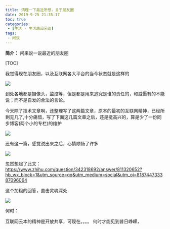 ```yaml
---
title: 清理一下最近所想，关于朋友圈
date: 2019-9-25 21:35:17
toc: true
categories: 
 - [生活 - 生活趣闻闲谈]
tags: 
 - 闲谈
---
```




**简介：**  闲来说一说最近的朋友圈

<!-- more -->

[TOC]

我觉得现在朋友圈，以及互联网各大平台的当今状态就是这样的

<img src="https://raw.githubusercontent.com/touwoyimuli/FigureBed/master/img/20190925213704.png"/>





到处各地都是摄像头，监控等，但是都是用来追究是谁的责任的，和威慑有的不能说；而不是自发的合法的言论。



今天除了技术文章啊，还整理写了这两篇文章，原本的最初的互联网精神，已经所剩无几了,十分痛惜，写了下面这几篇文章之后，还是挺高兴的，算是少了一份同步博客(两个小的专栏)的维护

<img src="https://raw.githubusercontent.com/touwoyimuli/FigureBed/master/img/20190925214417.png"/>



还有这一篇，感觉说出来之后，心情顺畅了许多

<img src="https://raw.githubusercontent.com/touwoyimuli/FigureBed/master/img/20190925214459.png"/>





忽然想起了此文：https://www.zhihu.com/question/342318692/answer/811320652?hb_wx_block=1&utm_source=qq&utm_medium=social&utm_oi=818744733387096064

这个加粗的回答，直击灵魂深处

<img src="https://raw.githubusercontent.com/touwoyimuli/FigureBed/master/img/20190925214834.png"/>





何时：

互联网云本的精神是开放共享，可现在。。。。 何时才能见到昔日峥嵘，